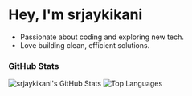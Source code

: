 <!-- Minimalist and simple README.md for srjaykikani -->

# Hey, I'm srjaykikani

- Passionate about coding and exploring new tech.
- Love building clean, efficient solutions.

### GitHub Stats
![srjaykikani's GitHub Stats](https://github-readme-stats.vercel.app/api?username=srjaykikani&show_icons=true&theme=transparent)
![Top Languages](https://github-readme-stats.vercel.app/api/top-langs/?username=srjaykikani&layout=compact&theme=tokyonight)
